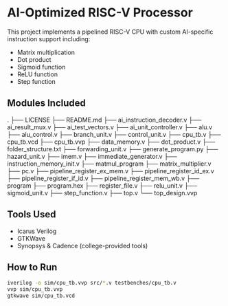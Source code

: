 # AI-Optimized RISC-V Processor 

This project implements a pipelined RISC-V CPU with custom AI-specific instruction support including:
- Matrix multiplication
- Dot product
- Sigmoid function
- ReLU function
- Step function


## Modules Included
.
├── LICENSE
├── README.md
├── ai_instruction_decoder.v
├── ai_result_mux.v
├── ai_test_vectors.v
├── ai_unit_controller.v
├── alu.v
├── alu_control.v
├── branch_unit.v
├── control_unit.v
├── cpu_tb.v
├── cpu_tb.vcd
├── cpu_tb.vvp
├── data_memory.v
├── dot_product.v
├── folder_structure.txt
├── forwarding_unit.v
├── generate_program.py
├── hazard_unit.v
├── imem.v
├── immediate_generator.v
├── instruction_memory_init.v
├── matmul_program
├── matrix_multiplier.v
├── pc.v
├── pipeline_register_ex_mem.v
├── pipeline_register_id_ex.v
├── pipeline_register_if_id.v
├── pipeline_register_mem_wb.v
├── program
├── program.hex
├── register_file.v
├── relu_unit.v
├── sigmoid_unit.v
├── step_function.v
├── top.v
└── top_design.vvp

## Tools Used
- Icarus Verilog
- GTKWave
- Synopsys & Cadence (college-provided tools)

## How to Run
```bash
iverilog -o sim/cpu_tb.vvp src/*.v testbenches/cpu_tb.v
vvp sim/cpu_tb.vvp
gtkwave sim/cpu_tb.vcd
